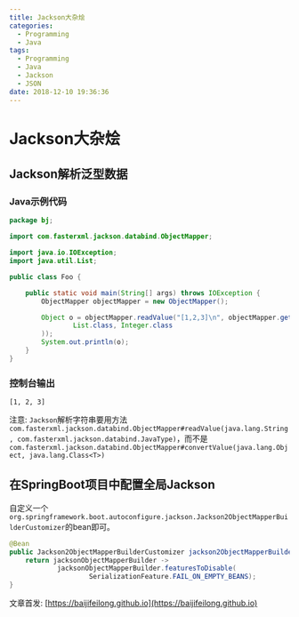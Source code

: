 ```yaml
---
title: Jackson大杂烩
categories:
  - Programming
  - Java
tags:
  - Programming
  - Java
  - Jackson
  - JSON
date: 2018-12-10 19:36:36
---
```


# Jackson大杂烩

## Jackson解析泛型数据

### Java示例代码

```java
package bj;

import com.fasterxml.jackson.databind.ObjectMapper;

import java.io.IOException;
import java.util.List;

public class Foo {

    public static void main(String[] args) throws IOException {
        ObjectMapper objectMapper = new ObjectMapper();

        Object o = objectMapper.readValue("[1,2,3]\n", objectMapper.getTypeFactory().constructParametricType(
                List.class, Integer.class
        ));
        System.out.println(o);
    }
}
```

### 控制台输出

```log
[1, 2, 3]
```

注意: `Jackson`解析字符串要用方法`com.fasterxml.jackson.databind.ObjectMapper#readValue(java.lang.String, com.fasterxml.jackson.databind.JavaType)`，而不是`com.fasterxml.jackson.databind.ObjectMapper#convertValue(java.lang.Object, java.lang.Class<T>)`

<!--more-->

## 在SpringBoot项目中配置全局Jackson

自定义一个`org.springframework.boot.autoconfigure.jackson.Jackson2ObjectMapperBuilderCustomizer`的bean即可。

```java
@Bean
public Jackson2ObjectMapperBuilderCustomizer jackson2ObjectMapperBuilderCustomizer() {
    return jacksonObjectMapperBuilder ->
            jacksonObjectMapperBuilder.featuresToDisable(
                    SerializationFeature.FAIL_ON_EMPTY_BEANS);
}
```

文章首发: [https://baijifeilong.github.io](https://baijifeilong.github.io)
